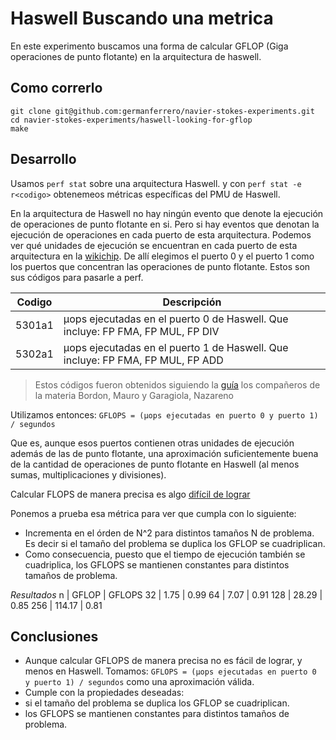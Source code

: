 # Haswell Buscando una metrica
En este experimento buscamos una forma de calcular GFLOP (Giga operaciones de punto flotante) en la arquitectura de haswell.

## Como correrlo
```
git clone git@github.com:germanferrero/navier-stokes-experiments.git
cd navier-stokes-experiments/haswell-looking-for-gflop
make
```

## Desarrollo

Usamos `perf stat` sobre una arquitectura Haswell.
y con `perf stat -e r<codigo>` obtenemeos métricas específicas del PMU de Haswell.

En la arquitectura de Haswell no hay ningún evento que denote la ejecución de operaciones de punto flotante en si. Pero si hay eventos que denotan la ejecución de operaciones en cada puerto de esta arquitectura.
Podemos ver qué unidades de ejecución se encuentran en cada puerto de esta arquitectura en la [wikichip](https://en.wikichip.org/wiki/File:haswell_block_diagram.svg).
De allí elegimos el puerto 0 y el puerto 1 como los puertos que concentran las operaciones de punto flotante. Estos son sus códigos para pasarle a perf.

| Codigo | Descripción |
|--------|-------------|
| 5301a1 | µops ejecutadas en el puerto 0 de Haswell. Que incluye: FP FMA, FP MUL, FP DIV |
| 5302a1 | µops ejecutadas en el puerto 1 de Haswell. Que incluye: FP FMA, FP MUL, FP ADD | 

> Estos códigos fueron obtenidos siguiendo la [guía](https://cs.famaf.unc.edu.ar/~nicolasw/Docencia/CP/2021/instructivo_flops.html) los compañeros de la materia Bordon, Mauro y Garagiola, Nazareno

Utilizamos entonces:
`GFLOPS = (µops ejecutadas en puerto 0 y puerto 1) / segundos`

Que es, aunque esos puertos contienen otras unidades de ejecución además de las de punto flotante, una aproximación suficientemente buena de la cantidad de operaciones de punto flotante en Haswell (al menos sumas, multiplicaciones y divisiones).

Calcular FLOPS de manera precisa es algo [difícil de lograr](https://linux-perf-users.vger.kernel.narkive.com/s7GIb114/some-troubles-with-perf-and-measuring-flops)

Ponemos a prueba esa métrica para ver que cumpla con lo siguiente:
- Incrementa en el órden de N^2 para distintos tamaños N de problema. Es decir si el tamaño del problema se duplica los GFLOP se cuadriplican.
 - Como consecuencia, puesto que el tiempo de ejecución también se cuadriplica, los GFLOPS se mantienen constantes para distintos tamaños de problema.

*Resultados*
n | GFLOP | GFLOPS
32 | 1.75 | 0.99
64 | 7.07 | 0.91
128 | 28.29 | 0.85
256 | 114.17 | 0.81

## Conclusiones
- Aunque calcular GFLOPS de manera precisa no es fácil de lograr, y menos en Haswell. Tomamos:
`GFLOPS = (µops ejecutadas en puerto 0 y puerto 1) / segundos`
como una aproximación válida.
- Cumple con la propiedades deseadas:
 - si el tamaño del problema se duplica los GFLOP se cuadriplican.
 - los GFLOPS se mantienen constantes para distintos tamaños de problema.
